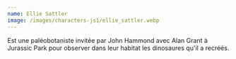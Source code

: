 ```yaml
---
name: Ellie Sattler
image: /images/characters-js1/ellie_sattler.webp
---
```

Est une paléobotaniste invitée par John Hammond avec Alan Grant à Jurassic Park pour observer dans leur habitat les dinosaures qu'il a recréés.